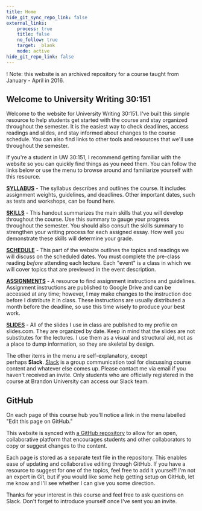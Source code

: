 ```yaml
---
title: Home
hide_git_sync_repo_link: false
external_links:
    process: true
    title: false
    no_follow: true
    target: _blank
    mode: active
hide_git_repo_link: false
---
```


! Note: this website is an archived repository for a course taught from January - April in 2016. 

## Welcome to University Writing 30:151

Welcome to the website for University Writing 30:151. I've built this simple resource to help students get started with the course and stay organized throughout the semester. It is the easiest way to check deadlines, access readings and slides, and stay informed about changes to the course schedule. You can also find links to other tools and resources that we'll use throughout the semester. 

If you're a student in UW 30:151, I recommend getting familiar with the website so you can quickly find things as you need them. You can follow the links below or use the menu to browse around and familiarize yourself with this resource. 

[**SYLLABUS**](/syllabus) - The syllabus describes and outlines the course. It includes assignment weights, guidelines, and deadlines. Other important dates, such as tests and workshops, can be found here. 

[**SKILLS**](/skills) - This handout summarizes the main skills that you will develop throughout the course. Use this summary to gauge your progress throughout the semester. You should also consult the skills summary to strengthen your writing process for each assigned essay. How well you demonstrate these skills will determine your grade. 

[**SCHEDULE**](/schedule) - This part of the website outlines the topics and readings we will discuss on the scheduled dates. You must complete the pre-class reading *before* attending each lecture. Each "event" is a class in which we will cover topics that are previewed in the event description. 

[**ASSIGNMENTS**](/assignments) - A resource to find assignment instructions and guidelines. Assignment instructions are published to Google Drive and can be accessed at any time; however, I may make changes to the instruction doc before I distribute it in class. These instructions are usually distributed a month before the deadline, so use this time wisely to produce your best work. 

[**SLIDES**](https://www.slides.com/trentgill) - All of the slides I use in class are published to my profile on slides.com. They are organized by date. Keep in mind that the slides are not substitutes for the lectures. I use them as a visual and structural aid, not as a place to dump information, so they are skeletal by design. 

The other items in the menu are self-explanatory, except perhaps **Slack**. [Slack](http://slack.com/) is a group communication tool for discussing course content and whatever else comes up. Please contact me via email if you haven't received an invite. Only students who are officially registered in the course at Brandon University can access our Slack team. 

## GitHub

On each page of this course hub you'll notice a link in the menu labelled "Edit this page on GitHub." 

This website is synced with [a GitHub repository](https://github.com/trent-gill/grav-skeleton-oer-content-space-site) to allow for an open, collaborative platform that encourages students and other collaborators to copy or suggest changes to the content. 

Each page is stored as a separate text file in the repository. This enables ease of updating and collaborative editing through GitHub. If you have a resource to suggest for one of the topics, feel free to add it yourself! I'm not an expert in Git, but if you would like some help getting setup on GitHub, let me know and I'll see whether I can give you some direction. 

Thanks for your interest in this course and feel free to ask questions on Slack. Don't forget to introduce yourself once I've sent you an invite. 
